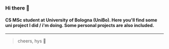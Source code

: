 ### Hi there 👋
#### CS MSc student at University of Bologna (UniBo). Here you'll find some uni project I did / i'm doing. Some personal projects are also included.

--- 

> cheers, hys 🎴
